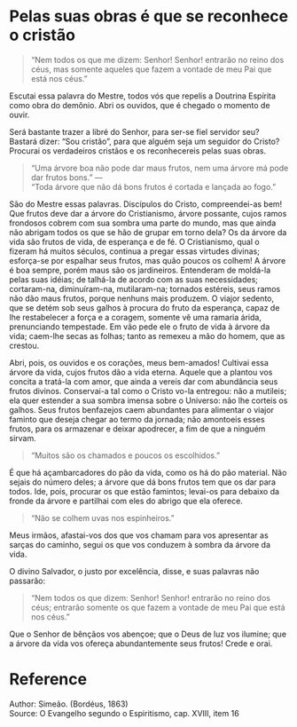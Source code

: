# Pelas suas obras é que se reconhece o cristão

> “Nem todos os que me dizem: Senhor! Senhor! entrarão no reino dos céus, mas somente aqueles que fazem a vontade de meu Pai que está nos céus.” 

Escutai essa palavra do Mestre, todos vós que repelis a Doutrina Espírita como obra do demônio. Abri os ouvidos, que é chegado o momento de ouvir.

Será bastante trazer a libré do Senhor, para ser-se fiel servidor seu? Bastará dizer: “Sou cristão”, para que alguém seja um seguidor do Cristo?
Procurai os verdadeiros cristãos e os reconhecereis pelas suas obras. 

>“Uma árvore boa não pode dar maus frutos, nem uma árvore má pode dar frutos bons.” —   
“Toda árvore que não dá bons frutos é cortada e lançada ao fogo.”

São do Mestre essas palavras. Discípulos do Cristo, compreendei-as bem! Que frutos deve dar a árvore do Cristianismo, árvore possante, cujos ramos frondosos cobrem com sua sombra uma parte do mundo, mas que ainda não abrigam todos os que se hão de grupar em torno dela? Os da árvore da vida são frutos de vida, de esperança e de fé. O Cristianismo, qual o fizeram há muitos séculos, continua a pregar essas virtudes divinas; esforça-se por espalhar seus frutos, mas quão poucos os colhem! A árvore é boa sempre, porém maus são os jardineiros. Entenderam de moldá-la pelas suas idéias; de talhá-la de acordo com as suas necessidades; cortaram-na, diminuíram-na, mutilaram-na; tornados estéreis, seus ramos não dão maus frutos, porque nenhuns mais produzem. O viajor sedento, que se detém sob seus galhos à procura do fruto da esperança, capaz de lhe restabelecer a força e a coragem, somente vê uma ramaria árida, prenunciando tempestade. Em vão pede ele o fruto de vida à árvore da vida; caem-lhe secas as folhas; tanto as remexeu a mão do homem, que as crestou.

Abri, pois, os ouvidos e os corações, meus bem-amados! Cultivai essa árvore da vida, cujos frutos dão a vida eterna. Aquele que a plantou vos concita a tratá-la com amor, que ainda a vereis dar com abundância seus frutos divinos. Conservai-a tal como o Cristo vo-la entregou: não a mutileis; ela quer estender a sua sombra imensa sobre o Universo: não lhe corteis os galhos. Seus frutos benfazejos caem abundantes para alimentar o viajor faminto que deseja chegar ao termo da jornada; não amontoeis esses frutos, para os armazenar e deixar apodrecer, a fim de que a ninguém sirvam.
>“Muitos são os chamados e poucos os escolhidos.”

É que há açambarcadores do pão da vida, como os há do pão material. Não sejais do número deles; a árvore que dá bons frutos tem que os dar para todos. Ide, pois, procurar os que estão famintos; levai-os para debaixo da fronde da árvore e partilhai com eles do abrigo que ela oferece.
>“Não se colhem uvas nos espinheiros.”

Meus irmãos, afastai-vos dos que vos chamam para vos apresentar as sarças do caminho, segui os que vos conduzem à sombra da árvore da vida.

O divino Salvador, o justo por excelência, disse, e suas palavras não passarão: 
>“Nem todos os que dizem: Senhor! Senhor! entrarão no reino dos céus; entrarão somente os que fazem a vontade de meu Pai que está nos céus.” 

Que o Senhor de bênçãos vos abençoe; que o Deus de luz vos ilumine; que a árvore da vida vos ofereça abundantemente seus frutos! Crede e orai.

# Reference
Author: Simeão. (Bordéus, 1863)  
Source: O Evangelho segundo o Espiritismo, cap. XVIII, item 16
